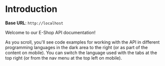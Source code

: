 # Introduction



<aside>
    <strong>Base URL</strong>: <code>http://localhost</code>
</aside>

Welcome to our E-Shop API documentation!

<aside>As you scroll, you'll see code examples for working with the API in different programming languages in the dark area to the right (or as part of the content on mobile).
You can switch the language used with the tabs at the top right (or from the nav menu at the top left on mobile).</aside>

